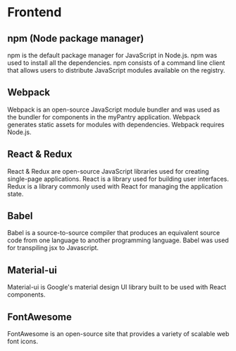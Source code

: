 # Frontend

## npm (Node package manager)
npm is the default package manager for JavaScript in Node.js. npm was used to install all the dependencies. npm consists of a command line client that allows users to distribute JavaScript modules available on the registry.

## Webpack
Webpack is an open-source JavaScript module bundler and was used as the bundler for components in the myPantry application. Webpack generates static assets for modules with dependencies. Webpack requires Node.js.

## React & Redux
React & Redux are open-source JavaScript libraries used for creating single-page applications. React is a library used for building user interfaces. Redux is a library commonly used with React for managing the application state.

## Babel
Babel is a source-to-source compiler that produces an equivalent source code from one language to another programming language. Babel was used for transpiling jsx to Javascript.

## Material-ui
Material-ui is Google's material design UI library built to be used with React components.

## FontAwesome
FontAwesome is an open-source site that provides a variety of scalable web font icons.
